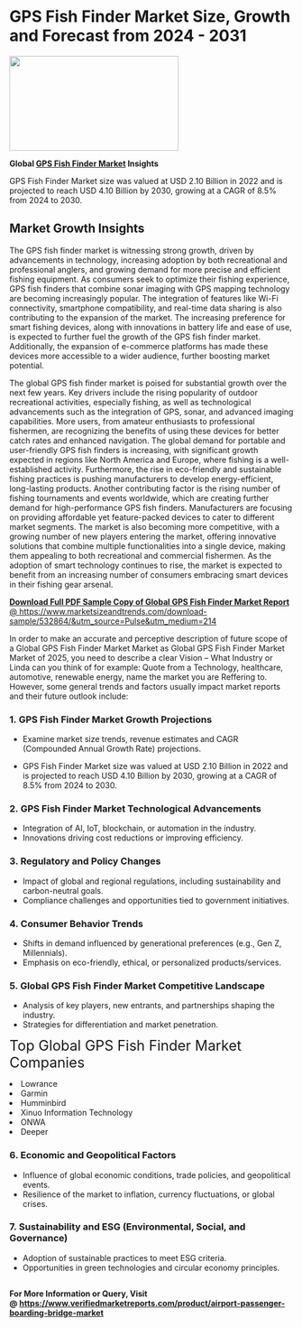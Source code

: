 <H1>GPS Fish Finder Market Size, Growth and Forecast from 2024 - 2031</H1><img class="aligncenter size-medium wp-image-584254" src="https://thirdeyenews.in/wp-content/uploads/2024/09/Global-Market-Research-300x168.jpeg" alt="" width="300" height="168" /><p><strong>Global&nbsp;<a href="https://www.marketsizeandtrends.com/download-sample/532864/&amp;utm_source=Pulse&amp;utm_medium=214">GPS Fish Finder Market</a> Insights</strong></p><p>GPS Fish Finder Market size was valued at USD 2.10 Billion in 2022 and is projected to reach USD 4.10 Billion by 2030, growing at a CAGR of 8.5% from 2024 to 2030.</p><p><h2>Market Growth Insights</h2> <p>The GPS fish finder market is witnessing strong growth, driven by advancements in technology, increasing adoption by both recreational and professional anglers, and growing demand for more precise and efficient fishing equipment. As consumers seek to optimize their fishing experience, GPS fish finders that combine sonar imaging with GPS mapping technology are becoming increasingly popular. The integration of features like Wi-Fi connectivity, smartphone compatibility, and real-time data sharing is also contributing to the expansion of the market. The increasing preference for smart fishing devices, along with innovations in battery life and ease of use, is expected to further fuel the growth of the GPS fish finder market. Additionally, the expansion of e-commerce platforms has made these devices more accessible to a wider audience, further boosting market potential.</p> <p><a href="#sample-download"></a></p> <p>The global GPS fish finder market is poised for substantial growth over the next few years. Key drivers include the rising popularity of outdoor recreational activities, especially fishing, as well as technological advancements such as the integration of GPS, sonar, and advanced imaging capabilities. More users, from amateur enthusiasts to professional fishermen, are recognizing the benefits of using these devices for better catch rates and enhanced navigation. The global demand for portable and user-friendly GPS fish finders is increasing, with significant growth expected in regions like North America and Europe, where fishing is a well-established activity. Furthermore, the rise in eco-friendly and sustainable fishing practices is pushing manufacturers to develop energy-efficient, long-lasting products. Another contributing factor is the rising number of fishing tournaments and events worldwide, which are creating further demand for high-performance GPS fish finders. Manufacturers are focusing on providing affordable yet feature-packed devices to cater to different market segments. The market is also becoming more competitive, with a growing number of new players entering the market, offering innovative solutions that combine multiple functionalities into a single device, making them appealing to both recreational and commercial fishermen. As the adoption of smart technology continues to rise, the market is expected to benefit from an increasing number of consumers embracing smart devices in their fishing gear arsenal.</p> <p><a href="#more-insights"></p><p><span class=""><strong>Download Full PDF Sample Copy of Global GPS Fish Finder Market Report</strong> @ <a href="https://www.marketsizeandtrends.com/download-sample/532864/&amp;utm_source=Pulse&amp;utm_medium=214" target="_blank">https://www.marketsizeandtrends.com/download-sample/532864/&amp;utm_source=Pulse&amp;utm_medium=214</a></span></p><p>In order to make an accurate and perceptive description of future scope of a Global&nbsp;GPS Fish Finder Market Market as Global&nbsp;GPS Fish Finder Market Market of 2025, you need to describe a clear Vision &ndash; What Industry or Linda can you think of for example: Quote from a Technology, healthcare, automotive, renewable energy, name the market you are Reffering to. However, some general trends and factors usually impact market reports and their future outlook include:</p><h3>1.&nbsp;<strong>GPS Fish Finder Market Growth Projections</strong></h3><ul><li>Examine market size trends, revenue estimates and CAGR (Compounded Annual Growth Rate) projections.</li><li><p>GPS Fish Finder Market size was valued at USD 2.10 Billion in 2022 and is projected to reach USD 4.10 Billion by 2030, growing at a CAGR of 8.5% from 2024 to 2030.</p></li></ul><h3>2.&nbsp;<strong>GPS Fish Finder Market Technological Advancements</strong></h3><ul><li>Integration of AI, IoT, blockchain, or automation in the industry.</li><li>Innovations driving cost reductions or improving efficiency.</li></ul><h3>3.&nbsp;<strong>Regulatory and Policy Changes</strong></h3><ul><li>Impact of global and regional regulations, including sustainability and carbon-neutral goals.</li><li>Compliance challenges and opportunities tied to government initiatives.</li></ul><h3>4.&nbsp;<strong>Consumer Behavior Trends</strong></h3><ul><li>Shifts in demand influenced by generational preferences (e.g., Gen Z, Millennials).</li><li>Emphasis on eco-friendly, ethical, or personalized products/services.</li></ul><h3>5.&nbsp;<strong>Global GPS Fish Finder Market Competitive Landscape</strong></h3><ul><li>Analysis of key players, new entrants, and partnerships shaping the industry.</li><li>Strategies for differentiation and market penetration.</li></ul><p data-pm-slice="1 1 []"><span style="color: inherit; font-family: inherit; font-size: 25px;">Top Global GPS Fish Finder Market Companies</span></p><div class="" data-test-id=""><p><li>Lowrance</li><li> Garmin</li><li> Humminbird</li><li> Xinuo Information Technology</li><li> ONWA</li><li> Deeper</li></p></div><h3>6.&nbsp;<strong>Economic and Geopolitical Factors</strong></h3><ul><li>Influence of global economic conditions, trade policies, and geopolitical events.</li><li>Resilience of the market to inflation, currency fluctuations, or global crises.</li></ul><h3>7.&nbsp;<strong>Sustainability and ESG (Environmental, Social, and Governance)</strong></h3><ul><li>Adoption of sustainable practices to meet ESG criteria.</li><li>Opportunities in green technologies and circular economy principles.</li></ul><h2><strong style="font-size: 14px;">For More Information or Query, Visit @&nbsp;</strong><a style="background-color: #ffffff; font-size: 14px;" href="https://www.marketsizeandtrends.com/report/gps-fish-finder-market/" target="_blank">https://www.verifiedmarketreports.com/product/airport-passenger-boarding-bridge-market</a></h2>
